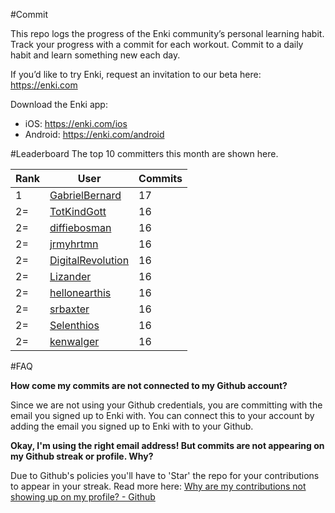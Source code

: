 #Commit

This repo logs the progress of the Enki community’s personal learning habit. Track your progress with a commit for each workout. Commit to a daily habit and learn something new each day.

If you’d like to try Enki, request an invitation to our beta here: https://enki.com

Download the Enki app: 
 - iOS: https://enki.com/ios
 - Android: https://enki.com/android

#Leaderboard
The top 10 committers this month are shown here.

| Rank | User | Commits |
|------|------|---------|
|1|[GabrielBernard](https://github.com/GabrielBernard)|17|
|2=|[TotKindGott](https://github.com/TotKindGott)|16|
|2=|[diffiebosman](https://github.com/diffiebosman)|16|
|2=|[jrmyhrtmn](https://github.com/jrmyhrtmn)|16|
|2=|[DigitalRevolution](https://github.com/DigitalRevolution)|16|
|2=|[Lizander](https://github.com/Lizander)|16|
|2=|[hellonearthis](https://github.com/hellonearthis)|16|
|2=|[srbaxter](https://github.com/srbaxter)|16|
|2=|[Selenthios](https://github.com/Selenthios)|16|
|2=|[kenwalger](https://github.com/kenwalger)|16|

#FAQ

**How come my commits are not connected to my Github account?**

Since we are not using your Github credentials, you are committing with the email you signed up to Enki with. You can connect this to your account by adding the email you signed up to Enki with to your Github.

**Okay, I'm using the right email address! But commits are not appearing on my Github streak or profile. Why?**

Due to Github's policies you'll have to 'Star' the repo for your contributions to appear in your streak. Read more here: [Why are my contributions not showing up on my profile? - Github](https://help.github.com/articles/why-are-my-contributions-not-showing-up-on-my-profile/)
